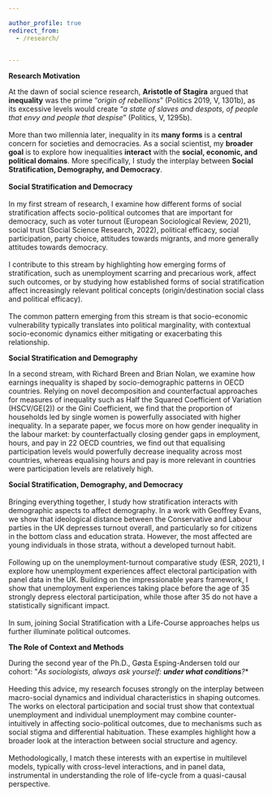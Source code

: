 ```yaml
---

author_profile: true
redirect_from: 
  - /research/
  

---
```

**Research Motivation**


At the dawn of social science research, **Aristotle of Stagira** argued that **inequality** was the prime “_origin of rebellions_” (Politics 2019, V, 1301b), as its excessive levels would create “_a state of slaves and despots, of people that envy and people that despise_” (Politics, V, 1295b). 
\
\
More than two millennia later, inequality in its **many forms** is a **central** concern for societies and democracies. As a social scientist, my **broader goal** is to explore how inequalities **interact** with the **social, economic, and political domains**. More specifically, I study the interplay between **Social Stratification, Demography, and Democracy**.
\
\
**Social Stratification and Democracy**
\
\
In my first stream of research, I examine how different forms of social stratification affects socio-political outcomes that are important for democracy, such as voter turnout (European Sociological Review, 2021), social trust (Social Science Research, 2022), political efficacy, social participation, party choice, attitudes towards migrants, and more generally attitudes towards democracy.
\
\
I contribute to this stream by highlighting how emerging forms of stratification, such as unemployment scarring and precarious work, affect such outcomes, or by studying how established forms of social stratification affect increasingly relevant political concepts (origin/destination social class and political efficacy).
\
\
The common pattern emerging from this stream is that socio-economic vulnerability typically translates into political marginality, with contextual socio-economic dynamics either mitigating or exacerbating this relationship.

**Social Stratification and Demography**

In a second stream, with Richard Breen and Brian Nolan, we examine how earnings inequality is shaped by socio-demographic patterns in OECD countries. Relying on novel decomposition and counterfactual approaches for measures of inequality such as Half the Squared Coefficient of Variation (HSCV/GE(2)) or the Gini Coefficient, we find that the proportion of households led by single women is powerfully associated with higher inequality. In a separate paper, we focus more on how gender inequality in the labour market: by counterfactually closing gender gaps in employment, hours, and pay in 22 OECD countries, we find out that equalising participation levels would powerfully decrease inequality across most countries, whereas equalising hours and pay is more relevant in countries were participation levels are relatively high.

**Social Stratification, Demography, and Democracy**
\
\
Bringing everything together, I study how stratification interacts with demographic aspects to affect demography. In a work with Geoffrey Evans, we show that ideological distance between the Conservative and Labour parties in the UK depresses turnout overall, and particularly so for citizens in the bottom class and education strata. However, the most affected are young individuals in those strata, without a developed turnout habit.
\
\
Following up on the unemployment-turnout comparative study (ESR, 2021), I explore how unemployment experiences affect electoral participation with panel data in the UK. Building on the impressionable years framework, I show that unemployment experiences taking place before the age of 35 strongly depress electoral participation, while those after 35 do not have a statistically significant impact.
\
\
In sum, joining Social Stratification with a Life-Course approaches helps us further illuminate political outcomes.

**The Role of Context and Methods**

During the second year of the Ph.D., Gøsta Esping-Andersen told our cohort: "_As sociologists, always ask yourself: **under what conditions**?_*
\
\
Heeding this advice, my research focuses strongly on the interplay between macro-social dynamics and individual characteristics in shaping outcomes. The works on electoral participation and social trust show that contextual unemployment and individual unemployment may combine counter-intuitively in affecting socio-political outcomes, due to mechanisms such as social stigma and differential habituation. These examples highlight how a broader look at the interaction between social structure and agency.
\
\
Methodologically, I match these interests with an expertise in multilevel models, typically with cross-level interactions, and in panel data, instrumental in understanding the role of life-cycle from a quasi-causal perspective.



